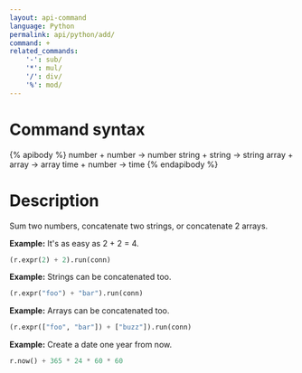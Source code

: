 ```yaml
---
layout: api-command
language: Python
permalink: api/python/add/
command: +
related_commands:
    '-': sub/
    '*': mul/
    '/': div/
    '%': mod/
---
```


# Command syntax #

{% apibody %}
number + number &rarr; number
string + string &rarr; string
array + array &rarr; array
time + number &rarr; time
{% endapibody %}

# Description #

Sum two numbers, concatenate two strings, or concatenate 2 arrays.

__Example:__ It's as easy as 2 + 2 = 4.

```py
(r.expr(2) + 2).run(conn)
```


__Example:__ Strings can be concatenated too.

```py
(r.expr("foo") + "bar").run(conn)
```


__Example:__ Arrays can be concatenated too.

```py
(r.expr(["foo", "bar"]) + ["buzz"]).run(conn)
```


__Example:__ Create a date one year from now.

```py
r.now() + 365 * 24 * 60 * 60
```
